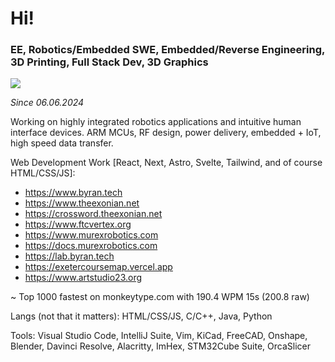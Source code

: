# Hi!

### EE, Robotics/Embedded SWE, Embedded/Reverse Engineering, 3D Printing, Full Stack Dev, 3D Graphics

![](https://komarev.com/ghpvc/?username=Hello9999901)

*Since 06.06.2024*

Working on highly integrated robotics applications and intuitive human interface devices. ARM MCUs, RF design, power delivery, embedded + IoT, high speed data transfer.

Web Development Work [React, Next, Astro, Svelte, Tailwind, and of course HTML/CSS/JS]:
* https://www.byran.tech
* https://www.theexonian.net
* https://crossword.theexonian.net
* https://www.ftcvertex.org
* https://www.murexrobotics.com
* https://docs.murexrobotics.com
* https://lab.byran.tech
* https://exetercoursemap.vercel.app
* https://www.artstudio23.org

~ Top 1000 fastest on monkeytype.com with 190.4 WPM 15s (200.8 raw)

Langs (not that it matters): HTML/CSS/JS, C/C++, Java, Python

Tools: Visual Studio Code, IntelliJ Suite, Vim, KiCad, FreeCAD, Onshape, Blender, Davinci Resolve, Alacritty, ImHex, STM32Cube Suite, OrcaSlicer
